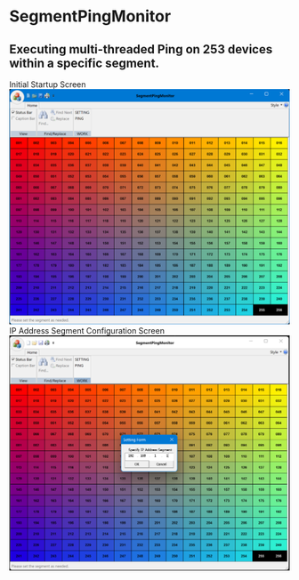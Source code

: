# SegmentPingMonitor
## Executing multi-threaded Ping on 253 devices within a specific segment.

Initial Startup Screen
![Initial Startup Screen](<2023-08-15 151124-1.png>)
IP Address Segment Configuration Screen
![IP Address Segment Configuration Screen](<SETTING 2023-08-15 151245-1.png>)
